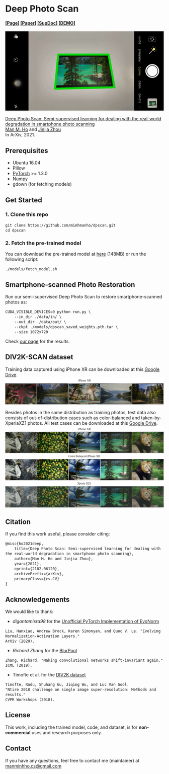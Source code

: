 # Deep Photo Scan
#### [[Page]](https://minhmanho.github.io/dpscan/) [[Paper]](https://arxiv.org/abs/2102.06120) [[SupDoc]](https://drive.google.com/file/d/1atoOvwUAnS7qJ438w8GB-mmwg5QwwLrf/view?usp=sharing) [[DEMO]](https://youtu.be/-kC2T6vMlpQ)

![Alt Text](https://raw.githubusercontent.com/minhmanho/dpscan/master/docs/images/dpscan.gif)

[Deep Photo Scan: Semi-supervised learning for dealing with the real-world degradation in smartphone photo scanning](https://arxiv.org/abs/2102.06120)<br>
[Man M. Ho](https://minhmanho.github.io/) and [Jinjia Zhou](https://www.zhou-lab.info/jinjia-zhou)<br>
In ArXiv, 2021.

## Prerequisites
- Ubuntu 16.04
- Pillow
- [PyTorch](https://pytorch.org/) >= 1.3.0
- Numpy
- gdown (for fetching models)

## Get Started
### 1. Clone this repo
```
git clone https://github.com/minhmanho/dpscan.git
cd dpscan
```

### 2. Fetch the pre-trained model
You can download the pre-trained model at [here](https://drive.google.com/uc?id=1LyMXV_wx_G3DMtKTV6BtjR22rlnweaB-) (148MB) or run the following script:

```
./models/fetch_model.sh
```

## Smartphone-scanned Photo Restoration
Run our semi-supervised Deep Photo Scan to restore smartphone-scanned photos as:

```
CUDA_VISIBLE_DEVICES=0 python run.py \
    --in_dir ./data/in/ \
    --out_dir ./data/out/ \
    --ckpt ./models/dpscan_saved_weights.pth.tar \
    --size 1072x720
```

Check [our page](https://minhmanho.github.io/dpscan/) for the results.

## DIV2K-SCAN dataset
Training data captured using iPhone XR can be downloaded at this [Google Drive](https://drive.google.com/file/d/1n6G1MzLBLKLj3zDpj1ziObq8gsG8wzKo/view?usp=sharing).
![Alt Text](https://raw.githubusercontent.com/minhmanho/dpscan/master/docs/images/train.jpg)

Besides photos in the same distribution as training photos, test data also consists of out-of-distribution cases such as color-balanced and taken-by-XperiaXZ1 photos. All test cases can be downloaded at this [Google Drive](https://drive.google.com/file/d/1atyzBBLWNOQCdzPIkmfD3h6OlEU2tNTi/view?usp=sharing).
![Alt Text](https://raw.githubusercontent.com/minhmanho/dpscan/master/docs/images/test.jpg)

## Citation
If you find this work useful, please consider citing:
```
@misc{ho2021deep,
    title={Deep Photo Scan: Semi-supervised learning for dealing with the real-world degradation in smartphone photo scanning},
    author={Man M. Ho and Jinjia Zhou},
    year={2021},
    eprint={2102.06120},
    archivePrefix={arXiv},
    primaryClass={cs.CV}
}
```

## Acknowledgements
We would like to thank:
- _digantamisra98_ for the [Unofficial PyTorch Implementation of EvoNorm ](https://github.com/digantamisra98/EvoNorm)
```
Liu, Hanxiao, Andrew Brock, Karen Simonyan, and Quoc V. Le. "Evolving Normalization-Activation Layers." 
ArXiv (2020).
```
- _Richard Zhang_ for the [BlurPool](https://github.com/adobe/antialiased-cnns/blob/master/antialiased_cnns/blurpool.py)
```
Zhang, Richard. "Making convolutional networks shift-invariant again." 
ICML (2019).
```
- Timofte et al. for the [DIV2K dataset](https://data.vision.ee.ethz.ch/cvl/DIV2K/)
```
Timofte, Radu, Shuhang Gu, Jiqing Wu, and Luc Van Gool.
"Ntire 2018 challenge on single image super-resolution: Methods and results."
CVPR Workshops (2018).
```
## License
This work, including the trained model, code, and dataset, is for **non-commercial** uses and research purposes only.

## Contact
If you have any questions, feel free to contact me (maintainer) at [manminhho.cs@gmail.com](mailto:manminhho.cs@gmail.com)
